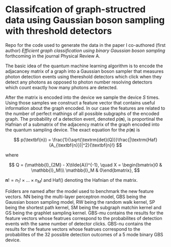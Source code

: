 # Classifcation of graph-structred data using Gaussian boson sampling with threshold detectors
Repo for the code used to generate the data in the paper I co-authored (first author) *Efficient graph classification using binary Gaussian boson sampling* forthcoming in the 
journal Physical Review A.

The basic idea of the quantum machine learning algorithm is to encode the adjacancey matrix of a graph into a Gaussian boson sampler that measures photon detection events 
using thereshold detectors which click when they detect any photons as opposed to photon number resolving detectors which count exactly how many photons are detected.

After the matrix is encoded into the device we sample the device *S* times. Using those samples we construct a feature vector that contains useful information about the graph encoded.
In our case the features are related to the number of perfect mathings of all possible subgraphs of the encoded graph. 
The probability of a detection event, denoted $p(\textbf{n})$, is proportinal the Hafnian of a submatrix of the 
adjacency matrix of the graph encoded into the quantum sampling device. The exact equation for the $p(\textbf{n})$ is

$$ p(\textbf{n}) = \frac{1}{\sqrt{\textrm{det}(Q)}}\frac{|\textrm{Haf}(A_{\textbf{n}})|^2}{\textbf{n}!} $$

where

$$ Q = (\mathbb{I}_{2M} - X\tilde{A})^{-1}, \quad X =  \begin{bmatrix}0 & \mathbb{I}_M\\\ \mathbb{I}_M & 0\end{bmatrix}, $$
   
$\textbf{n}! = n_1!\times...\times n_M!$ and $\textrm{Haf()}$ denoting the Hafnian of the matrix.

Folders are named after the model used to benchmark the new feature vectors. NN being the multi-layer perceptron model, GBS being the Gaussian boson sampling model, RW being the random walk kernel, SP being the shortest path kernel, SM being the subgraph matchin kernel and GS being the graphlet sampling kernel. GBS-mu contains the results for the feature vectors whose featrues correspond to the probabilites of detection events with the same number of detector clicks. GBS-nu contains the results for the feature vectors whose featrues correspond to the probabilites of the 32 possible detection outcomes of a 5 mode binary GBS device.